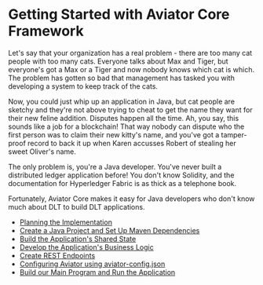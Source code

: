 Getting Started with Aviator Core Framework
===========================================

Let's say that your organization has a real problem - there are too many cat people with too many cats.  Everyone talks about Max and Tiger, but everyone's got a Max or a Tiger and now nobody knows which cat is which.  The problem has gotten so bad that management has tasked you with developing a system to keep track of the cats.

Now, you could just whip up an application in Java, but cat people are sketchy and they're not above trying to cheat to get the name they want for their new feline addition.  Disputes happen all the time.  Ah, you say, this sounds like a job for a blockchain!  That way nobody can dispute who the first person was to claim their new kitty's name, and you've got a tamper-proof record to back it up when Karen accusses Robert of stealing her sweet Oliver's name.

The only problem is, you're a Java developer.  You've never built a distributed ledger application before!  You don't know Solidity, and the documentation for Hyperledger Fabric is as thick as a telephone book.

Fortunately, Aviator Core makes it easy for Java developers who don't know much about DLT to build DLT applications. 
* [Planning the Implementation](Planning.md)
* [Create a Java Project and Set Up Maven Dependencies](Maven.md)
* [Build the Application's Shared State](MainState.md)
* [Develop the Application's Business Logic](BusinessLogic.md)
* [Create REST Endpoints](RestEndpoints.md)
* [Configuring Aviator using aviator-config.json](Config.md)
* [Build our Main Program and Run the Application](Main.md)

